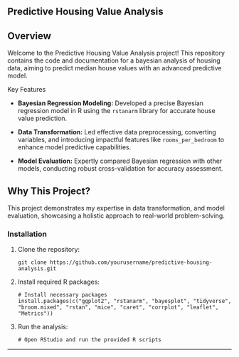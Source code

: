 ## Predictive Housing Value Analysis

## Overview

Welcome to the Predictive Housing Value Analysis project! This repository contains the code and documentation for a bayesian analysis of housing data, aiming to predict median house values with an advanced predictive model.

Key Features

- **Bayesian Regression Modeling:** Developed a precise Bayesian regression model in R using the `rstanarm` library for accurate house value prediction.

- **Data Transformation:** Led effective data preprocessing, converting variables, and introducing impactful features like `rooms_per_bedroom` to enhance model predictive capabilities.

- **Model Evaluation:** Expertly compared Bayesian regression with other models, conducting robust cross-validation for accuracy assessment.

## Why This Project?
This project demonstrates my expertise in data transformation, and model evaluation, showcasing a holistic approach to real-world problem-solving.


### Installation

1. Clone the repository:
   ```
   git clone https://github.com/yourusername/predictive-housing-analysis.git
   ```

2. Install required R packages:
   ```
   # Install necessary packages
   install.packages(c("ggplot2", "rstanarm", "bayesplot", "tidyverse", "broom.mixed", "rstan", "mice", "caret", "corrplot", "leaflet", "Metrics"))
   ```

3. Run the analysis:
   ```
   # Open RStudio and run the provided R scripts
   ```
---
